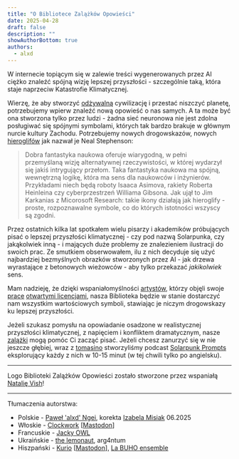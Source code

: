 ```yaml
---
title: "O Bibliotece Zalążków Opowieści"
date: 2025-04-28
draft: false
description: ""
showAuthorBottom: true
authors:
  - alxd
---
```


W internecie topiącym się w zalewie treści wygenerowanych przez AI ciężko znaleźć spójną wizję lepszej przyszłości - szczególnie taką, która staje naprzeciw Katastrofie Klimatycznej.

Wierzę, że aby stworzyć [odżywalną](https://solarpunk.pl/manifesty/odzywalnosc-sustainability/) cywilizację i przestać niszczyć planetę, potrzebujemy wpierw znaleźć nową opowieść o nas samych. A ta może być ona stworzona tylko przez ludzi - żadna sieć neuronowa nie jest zdolna posługiwać się spójnymi symbolami, których tak bardzo brakuje w głównym nurcie kultury Zachodu. Potrzebujemy nowych drogowskazów, nowych [hieroglifów](https://web.archive.org/web/20120410060017/http://www.worldpolicy.org/journal/fall2011/innovation-starvation) jak nazwał je Neal Stephenson:

> Dobra fantastyka naukowa oferuje wiarygodną, w pełni przemyślaną wizję alternatywnej rzeczywistości, w której wydarzył się jakiś intrygujący przełom. Taka fantastyka naukowa ma spójną, wewnętrzną logikę, która ma sens dla naukowców i inżynierów. Przykładami niech będą roboty Isaaca Asimova, rakiety Roberta Heinleina czy cyberprzestrzeń Williama Gibsona. Jak ujął to Jim Karkanias z Micorosoft Research: takie ikony działają jak hieroglify - proste, rozpoznawalne symbole, co do których istotności wszyscy są zgodni.

Przez ostatnich kilka lat spotkałem wielu pisarzy i akademików próbujących pisać o lepszej przyszłości klimatycznej - czy pod nazwą Solarpunka, czy jakąkolwiek inną - i mających duże problemy ze znalezieniem ilustracji do swoich prac. Ze smutkiem obserwowałem, ilu z nich decyduje się użyć najbardziej bezmyślnych obrazków stworzonych przez AI - jak drzewa wyrastające z betonowych wieżowców - aby tylko przekazać _jakikolwiek_ sens.

Mam nadzieję, że dzięki wspaniałomyślności [artystów](/pl/authors/), którzy objęli swoje [prace](/pl/art) [otwartymi licencjami](/pl/pages/which-art-can-i-use/), nasza Biblioteka będzie w stanie dostarczyć nam wszystkim wartościowych symboli, stawiając je niczym drogowskazy ku lepszej przyszłości.

Jeżeli szukasz pomysłu na opowiadanie osadzone w realistycznej  przyszłości klimatycznej, z napięciem i konfliktem dramatycznym, nasze [zalążki](/pl/seeds) mogą pomóc Ci zacząć pisać. Jeżeli chcesz zanurzyć się w nie jeszcze głębiej, wraz z [tomasino](https://tomasino.org/) stworzyliśmy podcast [Solarpunk Prompts](https://podcast.tomasino.org/@SolarpunkPrompts) eksplorujący każdy z nich w 10-15 minut (w tej chwili tylko po angielsku).

---

Logo Biblioteki Zalążków Opowieści zostało stworzone przez wspaniałą [Natalię Vish](https://mas.to/@karafuto)!

---

Tłumaczenia autorstwa:

- Polskie - [Paweł 'alxd' Ngei](/pl/authors/alxd), korekta [Izabela Misiak](https://mastodon.social/@izabelamisiak) 06.2025
- Włoskie - [Clockwork](https://clockwooork.github.io/) [[Mastodon](https://sociale.network/@clockwooork)]
- Francuskie - [Jacky OWL](/pl/authors/jackyowl)
- Ukraińskie - [the lemonaut](/pl/authors/thelemonaut), arg4ntum
- Hiszpański - [Kurio](https://kurio.neocities.org) [[Mastodon](https://sunny.garden/@kurio)], [La BUHO ensemble](https://labuho.org/)
